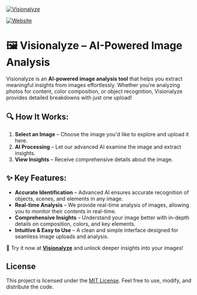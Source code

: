 [![Visionalyze](https://fachryafrz.vercel.app/_next/image?url=%2Fprojects%2Fvisionalyze%2Fupload.png&w=1080&q=100)](https://visionalyze.vercel.app)

[![Website](https://img.shields.io/badge/Visionalyze-Analyze%20images%20with%20AI-blue)](https://visionalyze.vercel.app)

# 🖼️ **Visionalyze** – AI-Powered Image Analysis

Visionalyze is an **AI-powered image analysis tool** that helps you extract meaningful insights from images effortlessly. Whether you're analyzing photos for content, color composition, or object recognition, Visionalyze provides detailed breakdowns with just one upload!

## 🔍 **How It Works:**

1. **Select an Image** – Choose the image you'd like to explore and upload it here.
2. **AI Processing** – Let our advanced AI examine the image and extract insights.
3. **View Insights** – Receive comprehensive details about the image.

## ✨ **Key Features:**

- **Accurate Identification** – Advanced AI ensures accurate recognition of objects, scenes, and elements in any image.
- **Real-time Analysis** – We provide real-time analysis of images, allowing you to monitor their contents in real-time.
- **Comprehensive Insights** – Understand your image better with in-depth details on composition, colors, and key elements.
- **Intuitive & Easy to Use** – A clean and simple interface designed for seamless image uploads and analysis.

🎉 Try it now at **[Visionalyze](https://visionalyze.vercel.app)** and unlock deeper insights into your images!

## License

This project is licensed under the [MIT License](LICENSE.md). Feel free to use, modify, and distribute the code.
